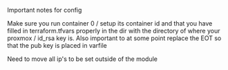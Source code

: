 Important notes for config

Make sure you run container 0 / setup its container id and that you have filled in terraform.tfvars properly in the dir with the directory of where your proxmox / id_rsa key is. Also important to at some point replace the EOT so that the pub key is placed in varfile

Need to move all ip's to be set outside of the module